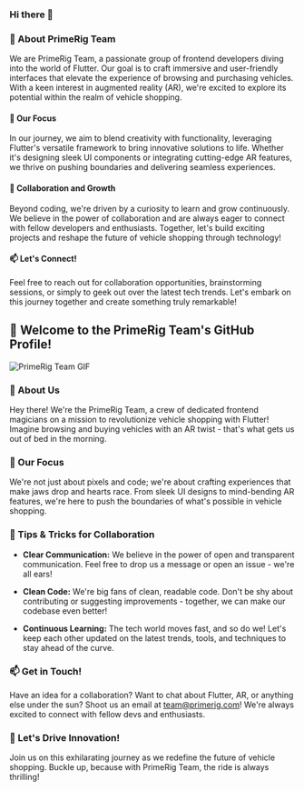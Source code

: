 ### Hi there 👋

<!--
**PrimeRig/primerig** is a ✨ _special_ ✨ repository because its `README.md` (this file) appears on your GitHub profile.

Here are some ideas to get you started:

- 🔭 I’m currently working on ...
- 🌱 I’m currently learning ...
- 👯 I’m looking to collaborate on ...
- 🤔 I’m looking for help with ...
- 💬 Ask me about ...
- 📫 How to reach me: ...
- 😄 Pronouns: ...
- ⚡ Fun fact: ...
-->

### 👋 About PrimeRig Team

We are PrimeRig Team, a passionate group of frontend developers diving into the world of Flutter. Our goal is to craft immersive and user-friendly interfaces that elevate the experience of browsing and purchasing vehicles. With a keen interest in augmented reality (AR), we're excited to explore its potential within the realm of vehicle shopping.

#### 🚗 Our Focus

In our journey, we aim to blend creativity with functionality, leveraging Flutter's versatile framework to bring innovative solutions to life. Whether it's designing sleek UI components or integrating cutting-edge AR features, we thrive on pushing boundaries and delivering seamless experiences.

#### 🌟 Collaboration and Growth

Beyond coding, we're driven by a curiosity to learn and grow continuously. We believe in the power of collaboration and are always eager to connect with fellow developers and enthusiasts. Together, let's build exciting projects and reshape the future of vehicle shopping through technology!

#### 📫 Let's Connect!

Feel free to reach out for collaboration opportunities, brainstorming sessions, or simply to geek out over the latest tech trends. Let's embark on this journey together and create something truly remarkable!


## 👋 Welcome to the PrimeRig Team's GitHub Profile! 

![PrimeRig Team GIF](https://media.giphy.com/media/9J4wQGX8pyFRULuvk1/giphy.gif)

### 🚀 About Us

Hey there! We're the PrimeRig Team, a crew of dedicated frontend magicians on a mission to revolutionize vehicle shopping with Flutter! Imagine browsing and buying vehicles with an AR twist - that's what gets us out of bed in the morning.

### 🌟 Our Focus

We're not just about pixels and code; we're about crafting experiences that make jaws drop and hearts race. From sleek UI designs to mind-bending AR features, we're here to push the boundaries of what's possible in vehicle shopping.

### 💼 Tips & Tricks for Collaboration

- **Clear Communication:** We believe in the power of open and transparent communication. Feel free to drop us a message or open an issue - we're all ears!
  
- **Clean Code:** We're big fans of clean, readable code. Don't be shy about contributing or suggesting improvements - together, we can make our codebase even better!
  
- **Continuous Learning:** The tech world moves fast, and so do we! Let's keep each other updated on the latest trends, tools, and techniques to stay ahead of the curve.

### 📫 Get in Touch!

Have an idea for a collaboration? Want to chat about Flutter, AR, or anything else under the sun? Shoot us an email at [team@primerig.com](mailto:team@primerig.com)! We're always excited to connect with fellow devs and enthusiasts.

### 🚗 Let's Drive Innovation!

Join us on this exhilarating journey as we redefine the future of vehicle shopping. Buckle up, because with PrimeRig Team, the ride is always thrilling!

